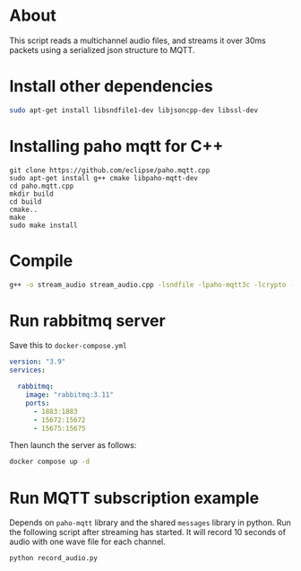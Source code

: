 # About
This script reads a multichannel audio files, and streams it over 30ms packets using a serialized json structure to MQTT.

# Install other dependencies
```bash
sudo apt-get install libsndfile1-dev libjsoncpp-dev libssl-dev
```

# Installing paho mqtt for C++
```
git clone https://github.com/eclipse/paho.mqtt.cpp
sudo apt-get install g++ cmake libpaho-mqtt-dev
cd paho.mqtt.cpp
mkdir build
cd build
cmake..
make
sudo make install
```

# Compile

```bash
g++ -o stream_audio stream_audio.cpp -lsndfile -lpaho-mqtt3c -lcrypto -lssl -ljsoncpp -lpaho-mqttpp3 -I /usr/include/jsoncpp/
```

# Run rabbitmq server

Save this to `docker-compose.yml`

```yaml
version: "3.9"
services:

  rabbitmq:
    image: "rabbitmq:3.11"
    ports:
      - 1883:1883
      - 15672:15672
      - 15675:15675
```
Then launch the server as follows:
```bash
docker compose up -d
```

# Run MQTT subscription example

Depends on `paho-mqtt` library and the shared `messages` library in python. 
Run the following script after streaming has started. It will record 10 seconds of audio with one wave file for each channel.

```bash
python record_audio.py
```

